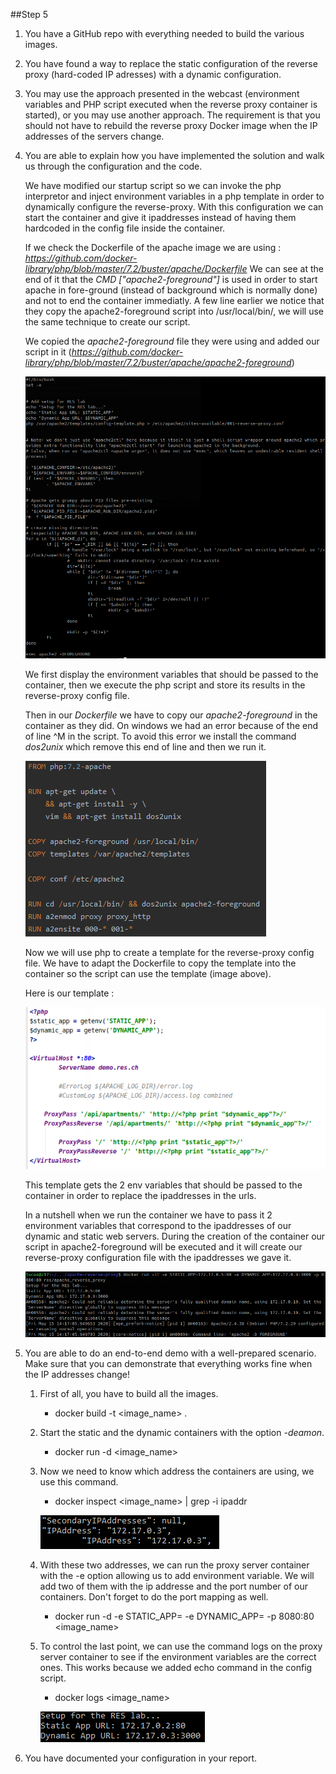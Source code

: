 ##Step 5

1. You have a GitHub repo with everything needed to build the various images.
2. You have found a way to replace the static configuration of the reverse proxy (hard-coded IP adresses) with a dynamic configuration.
3. You may use the approach presented in the webcast (environment variables and PHP script executed when the reverse proxy container is started),
 or you may use another approach. The requirement is that you should not have to rebuild the reverse proxy Docker image when
  the IP addresses of the servers change.
4. You are able to explain how you have implemented the solution and walk us through the configuration and the code.
         
     We have modified our startup script so we can invoke the php interpretor and inject environment variables in a php template
     in order to dynamically configure the reverse-proxy. With this configuration we can start the container and give it ipaddresses instead of
     having them hardcoded in the config file inside the container.
     
     If we check the Dockerfile of the apache image we are using : *https://github.com/docker-library/php/blob/master/7.2/buster/apache/Dockerfile*
     We can see at the end of it that the *CMD ["apache2-foreground"]* is used in order to start apache in fore-ground (instead of background which is normally done) 
     and not to end the container immediatly.
     A few line earlier we notice that they copy the apache2-foreground script into /usr/local/bin/, we will use the same technique to create
     our script. 
     
     We copied the *apache2-foreground* file they were using and added our script in it (*https://github.com/docker-library/php/blob/master/7.2/buster/apache/apache2-foreground*)
     
     ![](./img/foreground.png)
     
     We first display the environment variables that should be passed to the container, then we execute the php script and store its results
     in the reverse-proxy config file.
     
     Then in our *Dockerfile* we have to copy our *apache2-foreground* in the container as they did. On windows we had an error because of the end of line ^M in the script. To avoid this error we install the command *dos2unix* which remove this end of line and then we run it.
     
     ![](./img/dockerfile11.png)
     
     Now we will use php to create a template for the reverse-proxy config file. We have to adapt the Dockerfile to copy
     the template into the container so the script can use the template (image above).
     
     Here is our template :
     
     ![](./img/template.png)
     
     This template gets the 2 env variables that should be passed to the container in order to replace the ipaddresses in the urls.
     
     In a nutshell when we run the container we have to pass it 2 environment variables that correspond to the ipaddresses
     of our dynamic and static web servers.
     During the creation of the container our script in apache2-foreground will be executed and it will create our reverse-proxy configuration
     file with the ipaddresses we gave it.
     
     ![](./img/dockerRun5.png)
     
5. You are able to do an end-to-end demo with a well-prepared scenario. Make sure that you can demonstrate that everything works fine when the IP addresses change!

    1. First of all, you have to build all the images.
        * docker build -t <image_name> .
    2. Start the static and the dynamic containers with the option _-deamon_.
        * docker run -d <image_name>
    3. Now we need to know which address the containers are using, we use this command.
        * docker inspect <image_name> | grep -i ipaddr
        
        ![](./img/ipaddr.png)
      
    4. With these two addresses, we can run the proxy server container with the -e option allowing us to add
        environment variable. We will add two of them with the ip addresse and the port number of our containers.
        Don't forget to do the port mapping as well.
        * docker run -d -e STATIC_APP=<ipaddr1> -e DYNAMIC_APP=<ipaddr2> -p  8080:80 <image_name>
        
    5. To control the last point, we can use the command logs on the proxy server container to see if the
        environment variables are the correct ones. This works because we added echo command in the config script.
        * docker logs <image_name>
        
        ![](./img/logs.png)

5. You have documented your configuration in your report.